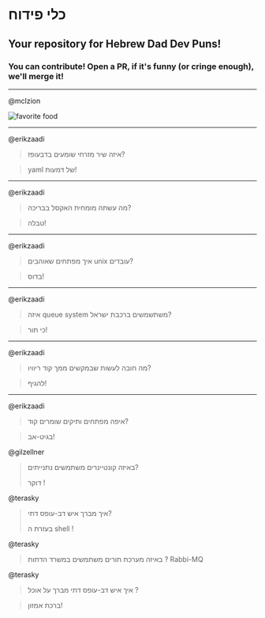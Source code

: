 # כלי פידוח

## Your repository for Hebrew Dad Dev Puns!

### You can contribute! Open a PR, if it's funny (or cringe enough), we'll merge it!

---

@mclzion

![favorite food](https://github.com/mclzion/cli-fiduah/blob/main/memes/favorite_food.png?raw=true)

---

@erikzaadi

> איזה שיר מזרחי שומעים בדבעופז?

> yaml של דמעות!

---

@erikzaadi

> מה עשתה מומחית האקסל בבריכה?

> טבלה!

---

@erikzaadi

> איך מפתחים שאוהבים unix עובדים?

> בדוס!

---

@erikzaadi

> איזה queue system משתשמשים ברכבת ישראל?

> כי תור!

---

@erikzaadi

> מה חובה לעשות שבמקשים ממך קוד ריוויו?

> להגיף!

---

@erikzaadi

> איפה מפתחים ותיקים שומרים קוד?

> בגיט-אב!


@gilzellner
> באיזה קונטיינרים משתמשים נתנייתים?
>
> דוקר !
>

@terasky
> איך מברך איש דב-עופס דתי?
>
> בעזרת ה shell !

@terasky
> באיזה מערכת תורים משתמשים במשרד הדתות ?
> Rabbi-MQ
>

@terasky

> איך איש דב-עופס דתי מברך על אוכל ?

> ברכת אמזון!
